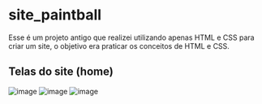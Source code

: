 # site_paintball
Esse é um projeto antigo que realizei utilizando apenas HTML e CSS para criar um site, o objetivo era praticar os conceitos de HTML e CSS.
## Telas do site (home)
![image](https://user-images.githubusercontent.com/64363375/191491145-7121e42a-5e51-4e1a-b380-225bb6e608a0.png)
![image](https://user-images.githubusercontent.com/64363375/191491210-f702afbf-83e5-4442-9dd5-f81caf721635.png)
![image](https://user-images.githubusercontent.com/64363375/191491250-0332032a-53ed-4289-a7a6-cca897269a39.png)
